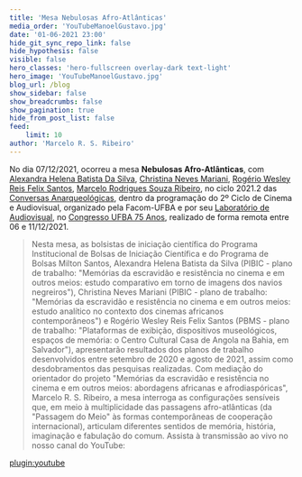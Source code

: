 ```yaml
---
title: 'Mesa Nebulosas Afro-Atlânticas'
media_order: 'YouTubeManoelGustavo.jpg'
date: '01-06-2021 23:00'
hide_git_sync_repo_link: false
hide_hypothesis: false
visible: false
hero_classes: 'hero-fullscreen overlay-dark text-light'
hero_image: 'YouTubeManoelGustavo.jpg'
blog_url: /blog
show_sidebar: false
show_breadcrumbs: false
show_pagination: true
hide_from_post_list: false
feed:
    limit: 10
author: 'Marcelo R. S. Ribeiro'
---
```


No dia 07/12/2021, ocorreu a mesa **Nebulosas Afro-Atlânticas**, com [Alexandra Helena Batista Da Silva](/quem-somos/integrantes/alexandra-helena), [Christina Neves Mariani](/quem-somos/integrantes/chris-mariani), [Rogério Wesley Reis Felix Santos](/quem-somos/integrantes/rogerio-felix), [Marcelo Rodrigues Souza Ribeiro](/quem-somos/coordenadores/marcelo-ribeiro), no ciclo 2021.2 das [Conversas Anarqueológicas](http://arqueologiadosensivel.ufba.br/projetos/extensao/anarqueologicas), dentro da programação do 2º Ciclo de Cinema e Audiovisual, organizado pela Facom-UFBA e por seu [Laboratório de Audiovisual](http://www.labav.facom.ufba.br/), no [Congresso UFBA 75 Anos](https://congresso75anos.ufba.br/), realizado de forma remota entre 06 e 11/12/2021.

> Nesta mesa, as bolsistas de iniciação científica do Programa Institucional de Bolsas de Iniciação Científica e do Programa de Bolsas Milton Santos, Alexandra Helena Batista da Silva (PIBIC - plano de trabalho: "Memórias da escravidão e resistência no cinema e em outros meios: estudo comparativo em torno de imagens dos navios negreiros"), Christina Neves Mariani (PIBIC - plano de trabalho: "Memórias da escravidão e resistência no cinema e em outros meios: estudo analítico no contexto dos cinemas africanos contemporâneos") e Rogério Wesley Reis Felix Santos (PBMS - plano de trabalho: "Plataformas de exibição, dispositivos museológicos, espaços de memória: o Centro Cultural Casa de Angola na Bahia, em Salvador"), apresentarão resultados dos planos de trabalho desenvolvidos entre setembro de 2020 e agosto de 2021, assim como desdobramentos das pesquisas realizadas. Com mediação do orientador do projeto "Memórias da escravidão e resistência no cinema e em outros meios: abordagens africanas e afrodiaspóricas", Marcelo R. S. Ribeiro, a mesa interroga as configurações sensíveis que, em meio à multiplicidade das passagens afro-atlânticas (da "Passagem do Meio" às formas contemporâneas de cooperação internacional), articulam diferentes sentidos de memória, história, imaginação e fabulação do comum.
Assista à transmissão ao vivo no nosso canal do YouTube:

[plugin:youtube](https://www.youtube.com/watch?v=7a_NEiTISR4)
